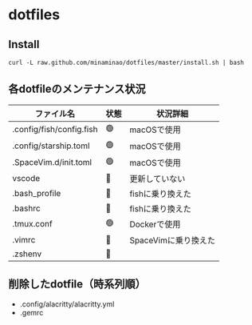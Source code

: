 # dotfiles

## Install
```
curl -L raw.github.com/minaminao/dotfiles/master/install.sh | bash
```

## 各dotfileのメンテナンス状況
| ファイル名                      | 状態 | 状況詳細                |
| ------------------------------- | ---- | ----------------------- |
| .config/fish/config.fish        | 🟢    | macOSで使用             |
| .config/starship.toml           | 🟢    | macOSで使用             |
| .SpaceVim.d/init.toml           | 🟢    | macOSで使用             |
| vscode                          | 🔴    | 更新していない          |
| .bash_profile                   | 🔴    | fishに乗り換えた        |
| .bashrc                         | 🔴    | fishに乗り換えた        |
| .tmux.conf                      | 🟢    | Dockerで使用            |
| .vimrc                          | 🔴    | SpaceVimに乗り換えた    |
| .zshenv                         | 🔴    |                         |

## 削除したdotfile（時系列順）
- .config/alacritty/alacritty.yml
- .gemrc
